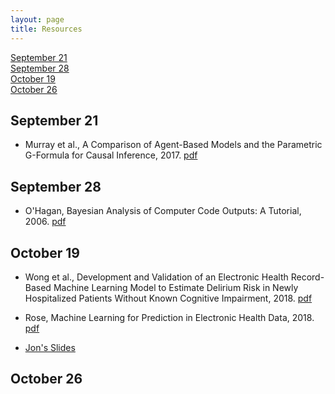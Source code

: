 ```yaml
---
layout: page
title: Resources
---
```


[September 21](#sept21)  
[September 28](#sept28)  
[October 19](#oct19)  
[October 26](#oct26)  

## September 21
<a id="sept21"></a>

  -  Murray et al., A Comparison of Agent-Based Models and the Parametric G-Formula for Causal Inference, 2017. [pdf](/SMWG/docs/papers/murray2017.pdf) 

## September 28
<a id="sept28"></a>

  -  O'Hagan, Bayesian Analysis of Computer Code Outputs: A Tutorial, 2006. [pdf](/SMWG/docs/papers/ohagan2006.pdf)

## October 19
<a id="oct19"></a>

  - Wong et al., Development and Validation of an Electronic Health Record-Based Machine Learning Model to Estimate Delirium Risk in Newly Hospitalized Patients Without Known Cognitive Impairment, 2018. [pdf](/SMWG/docs/papers/wong2018.pdf)  
  - Rose, Machine Learning for Prediction in Electronic Health Data, 2018. [pdf](/SMWG/docs/papers/rose2018.pdf)  

  - [Jon's Slides](/SMWg/docs/slides/jonslides.pdf)

## October 26
<a id="oct26"></a>  



